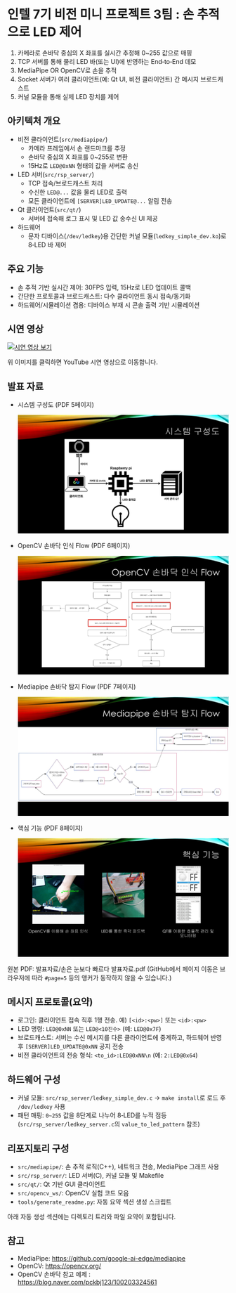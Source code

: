 # 인텔 7기 비전 미니 프로젝트 3팀 : 손 추적으로 LED 제어
1. 카메라로 손바닥 중심의 X 좌표를 실시간 추정해 0~255 값으로 매핑
2. TCP 서버를 통해 물리 LED 바(또는 UI)에 반영하는 End‑to‑End 데모
3. MediaPipe OR OpenCV로 손을 추적
4. Socket 서버가 여러 클라이언트(예: Qt UI, 비전 클라이언트) 간 메시지 브로드캐스트
5. 커널 모듈을 통해 실제 LED 장치를 제어

## 아키텍처 개요
- 비전 클라이언트(`src/mediapipe/`)
  - 카메라 프레임에서 손 랜드마크를 추정
  - 손바닥 중심의 X 좌표를 0~255로 변환
  - 15Hz로 `LED@0xNN` 형태의 값을 서버로 송신
- LED 서버(`src/rsp_server/`)
  -  TCP 접속/브로드캐스트 처리
  -  수신한 `LED@...` 값을 물리 LED로 출력
  -  모든 클라이언트에 `[SERVER]LED_UPDATE@...` 알림 전송
- Qt 클라이언트(`src/qt/`)
  - 서버에 접속해 로그 표시 및 LED 값 송수신 UI 제공
- 하드웨어
  - 문자 디바이스(`/dev/ledkey`)용 간단한 커널 모듈(`ledkey_simple_dev.ko`)로 8‑LED 바 제어

## 주요 기능
- 손 추적 기반 실시간 제어: 30FPS 입력, 15Hz로 LED 업데이트 콜백
- 간단한 프로토콜과 브로드캐스트: 다수 클라이언트 동시 접속/동기화
- 하드웨어/시뮬레이션 겸용: 디바이스 부재 시 콘솔 출력 기반 시뮬레이션

## 시연 영상

[![시연 영상 보기](https://img.youtube.com/vi/gAJ4tLr_pjE/hqdefault.jpg)](https://youtu.be/gAJ4tLr_pjE)

위 이미지를 클릭하면 YouTube 시연 영상으로 이동합니다.

## 발표 자료

- 시스템 구성도 (PDF 5페이지)

  ![시스템 구성도](발표자료/img/demo-05.png)

- OpenCV 손바닥 인식 Flow (PDF 6페이지)

  ![OpenCV 손바닥 인식 Flow](발표자료/img/demo-06.png)

- Mediapipe 손바닥 탐지 Flow (PDF 7페이지)

  ![Mediapipe 손바닥 탐지 Flow](발표자료/img/demo-07.png)

- 핵심 기능 (PDF 8페이지)

  ![핵심 기능](발표자료/img/demo-08.png)

원본 PDF: 발표자료/손은 눈보다 빠르다 발표자료.pdf (GitHub에서 페이지 이동은 브라우저에 따라 `#page=5` 등의 앵커가 동작하지 않을 수 있습니다.)

## 메시지 프로토콜(요약)
- 로그인: 클라이언트 접속 직후 1행 전송. 예) `[<id>:<pw>]` 또는 `<id>:<pw>`
- LED 명령: `LED@0xNN` 또는 `LED@<10진수>` (예: `LED@0x7F`)
- 브로드캐스트: 서버는 수신 메시지를 다른 클라이언트에 중계하고, 하드웨어 반영 후 `[SERVER]LED_UPDATE@0xNN` 공지 전송
- 비전 클라이언트의 전송 형식: `<to_id>:LED@0xNN\n` (예: `2:LED@0x64`)

## 하드웨어 구성
- 커널 모듈: `src/rsp_server/ledkey_simple_dev.c` → `make install`로 로드 후 `/dev/ledkey` 사용
- 패턴 매핑: `0~255` 값을 8단계로 나누어 8‑LED를 누적 점등(`src/rsp_server/ledkey_server.c`의 `value_to_led_pattern` 참조)

## 리포지토리 구성
- `src/mediapipe/`: 손 추적 로직(C++), 네트워크 전송, MediaPipe 그래프 사용
- `src/rsp_server/`: LED 서버(C), 커널 모듈 및 Makefile
- `src/qt/`: Qt 기반 GUI 클라이언트
- `src/opencv_ws/`: OpenCV 실험 코드 모음
- `tools/generate_readme.py`: 자동 요약 섹션 생성 스크립트

아래 자동 생성 섹션에는 디렉토리 트리와 파일 요약이 포함됩니다.

## 참고
- MediaPipe: https://github.com/google-ai-edge/mediapipe
- OpenCV: https://opencv.org/
- OpenCV 손바닥 참고 예제 : https://blog.naver.com/pckbj123/100203324561
